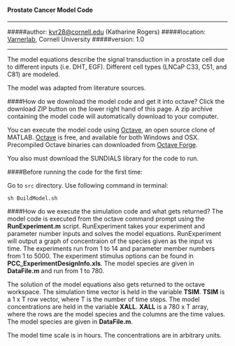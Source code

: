 #### Prostate Cancer Model Code

____________________________________________________
#####author: kvr28@cornell.edu (Katharine Rogers)
#####location: [Varnerlab](http://www.varnerlab.org), Cornell University
#####version: 1.0
____________________________________________________

The model equations describe the signal transduction in a prostate cell due to different inputs (i.e. DHT, EGF). Different cell types (LNCaP C33, C51, and C81) are modeled.

The model was adapted from literature sources.

####How do we download the model code and get it into octave?
Click the download ZIP button on the lower right hand of this page. A zip archive containing the model code will automatically download to your computer.

You can execute the model code using [Octave](https://www.gnu.org/software/octave/),
an open source clone of MATLAB. [Octave](https://www.gnu.org/software/octave/) is free, and available for both Windows and OSX.
Precompiled Octave binaries can downloaded from [Octave Forge](http://octave.sourceforge.net).

You also must download the SUNDIALS library for the code to run.

####Before running the code for the first time:

Go to ```src``` directory. Use following command in terminal:

```
sh BuildModel.sh
```

####How do we execute the simulation code and what gets returned?
The model code is executed from the octave command prompt using the __RunExperiment.m__ script. RunExperiment takes your experiment and parameter number inputs and solves the
model equations. RunExperiment will output a graph of concentraion of the species given as the input vs time.
The experiments run from 1 to 14 and parameter member numbers from 1 to 5000. The experiment stimulus options can be found in __PCC_ExperimentDesignInfo.xls__.
The model species are given in __DataFile.m__ and run from 1 to 780.

The solution of the model equations also gets returned to the octave workspace. The simulation time vector is held in the variable __TSIM__. __TSIM__ is a 1 x T
row vector, where T is the number of time steps. The model concentrations are held in the variable __XALL__. __XALL__ is a 780 x T array, where the rows are  the model species and the columns are the time values. The model species are given in __DataFile.m__.

The model time scale is in hours. The concentrations are in arbitrary units.
